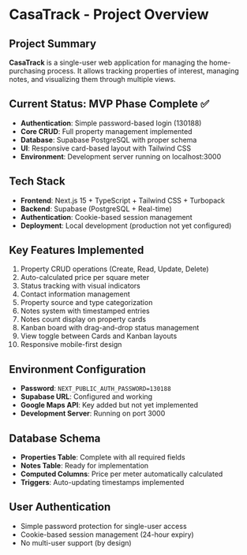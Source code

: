 # CasaTrack - Project Overview

## Project Summary
**CasaTrack** is a single-user web application for managing the home-purchasing process. It allows tracking properties of interest, managing notes, and visualizing them through multiple views.

## Current Status: MVP Phase Complete ✅
- **Authentication**: Simple password-based login (130188)
- **Core CRUD**: Full property management implemented
- **Database**: Supabase PostgreSQL with proper schema
- **UI**: Responsive card-based layout with Tailwind CSS
- **Environment**: Development server running on localhost:3000

## Tech Stack
- **Frontend**: Next.js 15 + TypeScript + Tailwind CSS + Turbopack
- **Backend**: Supabase (PostgreSQL + Real-time)
- **Authentication**: Cookie-based session management
- **Deployment**: Local development (production not yet configured)

## Key Features Implemented
1. Property CRUD operations (Create, Read, Update, Delete)
2. Auto-calculated price per square meter
3. Status tracking with visual indicators
4. Contact information management
5. Property source and type categorization
6. Notes system with timestamped entries
7. Notes count display on property cards
8. Kanban board with drag-and-drop status management
9. View toggle between Cards and Kanban layouts
10. Responsive mobile-first design

## Environment Configuration
- **Password**: `NEXT_PUBLIC_AUTH_PASSWORD=130188`
- **Supabase URL**: Configured and working
- **Google Maps API**: Key added but not yet implemented
- **Development Server**: Running on port 3000

## Database Schema
- **Properties Table**: Complete with all required fields
- **Notes Table**: Ready for implementation
- **Computed Columns**: Price per meter automatically calculated
- **Triggers**: Auto-updating timestamps implemented

## User Authentication
- Simple password protection for single-user access
- Cookie-based session management (24-hour expiry)
- No multi-user support (by design)